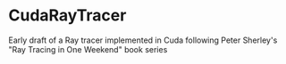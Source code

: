 # CudaRayTracer
Early draft of a Ray tracer implemented in Cuda following Peter Sherley's "Ray Tracing in One Weekend" book series

